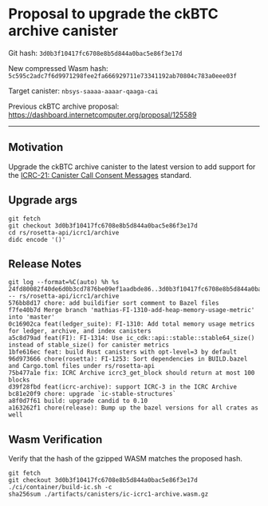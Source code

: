 # Proposal to upgrade the ckBTC archive canister

Git hash: `3d0b3f10417fc6708e8b5d844a0bac5e86f3e17d`

New compressed Wasm hash: `5c595c2adc7f6d9971298fee2fa666929711e73341192ab70804c783a0eee03f`

Target canister: `nbsys-saaaa-aaaar-qaaga-cai`

Previous ckBTC archive proposal: https://dashboard.internetcomputer.org/proposal/125589

---

## Motivation
Upgrade the ckBTC archive canister to the latest version to add support for the [ICRC-21: Canister Call Consent Messages](https://github.com/dfinity/wg-identity-authentication/blob/fd846030109710cab67d9381485a73db424f2b07/topics/ICRC-21/icrc_21_consent_msg.md) standard.


## Upgrade args

```
git fetch
git checkout 3d0b3f10417fc6708e8b5d844a0bac5e86f3e17d
cd rs/rosetta-api/icrc1/archive
didc encode '()'
```

## Release Notes

```
git log --format=%C(auto) %h %s 24fd80082f40de6d0b3cd7876be09ef1aadbde86..3d0b3f10417fc6708e8b5d844a0bac5e86f3e17d -- rs/rosetta-api/icrc1/archive
576bb8d17 chore: add buildifier sort comment to Bazel files
f7fe40b7d Merge branch 'mathias-FI-1310-add-heap-memory-usage-metric' into 'master'
0c16902ca feat(ledger_suite): FI-1310: Add total memory usage metrics for ledger, archive, and index canisters
a5c8d79ad feat(FI): FI-1314: Use ic_cdk::api::stable::stable64_size() instead of stable_size() for canister metrics
1bfe616ec feat: build Rust canisters with opt-level=3 by default
96d973666 chore(rosetta): FI-1253: Sort dependencies in BUILD.bazel and Cargo.toml files under rs/rosetta-api
75b477a1e fix: ICRC Archive icrc3_get_block should return at most 100 blocks
d39f28fbd feat(icrc-archive): support ICRC-3 in the ICRC Archive
bc81e20f9 chore: upgrade `ic-stable-structures`
a8f0d7f61 build: upgrade candid to 0.10
a163262f1 chore(release): Bump up the bazel versions for all crates as well
 ```

## Wasm Verification

Verify that the hash of the gzipped WASM matches the proposed hash.

```
git fetch
git checkout 3d0b3f10417fc6708e8b5d844a0bac5e86f3e17d
./ci/container/build-ic.sh -c
sha256sum ./artifacts/canisters/ic-icrc1-archive.wasm.gz
```
